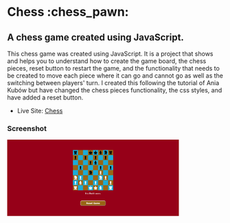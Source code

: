 <h1>Chess :chess_pawn:</h1>

<h2>A chess game created using JavaScript.</h2>

<p>This chess game was created using JavaScript. It is a project that shows and helps you to understand how to create the game board, the chess pieces, reset button to restart the game, and the functionality that needs to be created to move each piece where it can go and cannot go as well as the switching between players' turn. I created this following the tutorial of Ania Kubów but have changed the chess pieces functionality, the css styles, and have added a reset button.</p>

- Live Site: [Chess](https://js-chess4455.netlify.app/)

### Screenshot

<img src="/assets/screenshot.png" width="400">
